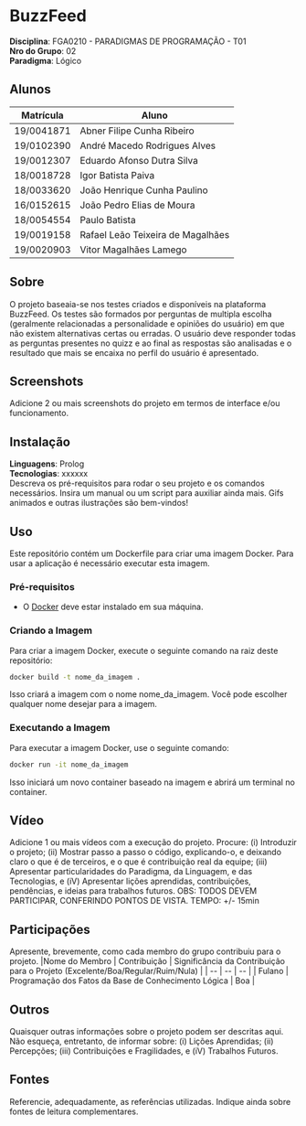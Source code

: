 # BuzzFeed

**Disciplina**: FGA0210 - PARADIGMAS DE PROGRAMAÇÃO - T01 <br>
**Nro do Grupo**: 02<br>
**Paradigma**: Lógico<br>

## Alunos
|Matrícula | Aluno |
| -- | -- |
| 19/0041871  |  Abner Filipe Cunha Ribeiro   |
| 19/0102390  |  André Macedo Rodrigues Alves |
| 19/0012307  |  Eduardo Afonso Dutra Silva   |
| 18/0018728  |  Igor Batista Paiva           |
| 18/0033620  |  João Henrique Cunha Paulino  |
| 16/0152615  |  João Pedro Elias de Moura    |
| 18/0054554  |  Paulo Batista                |
| 19/0019158  |  Rafael Leão Teixeira de Magalhães |
| 19/0020903  |  Vitor Magalhães Lamego       |

## Sobre 
O projeto baseaia-se nos testes criados e disponíveis na plataforma BuzzFeed. Os testes são formados por perguntas de multipla escolha (geralmente relacionadas a personalidade e opiniões do usuário) em que não existem alternativas certas ou erradas. O usuário deve responder todas as perguntas presentes no quizz e ao final as respostas são analisadas e o resultado que mais se encaixa no perfil do usuário é apresentado.

## Screenshots
Adicione 2 ou mais screenshots do projeto em termos de interface e/ou funcionamento.

## Instalação 
**Linguagens**: Prolog<br>
**Tecnologias**: xxxxxx<br>
Descreva os pré-requisitos para rodar o seu projeto e os comandos necessários.
Insira um manual ou um script para auxiliar ainda mais.
Gifs animados e outras ilustrações são bem-vindos!

## Uso 
Este repositório contém um Dockerfile para criar uma imagem Docker. Para usar a aplicação é necessário executar esta imagem.

### Pré-requisitos

- O [Docker](https://www.docker.com/) deve estar instalado em sua máquina.

### Criando a Imagem

Para criar a imagem Docker, execute o seguinte comando na raiz deste repositório:

```bash
docker build -t nome_da_imagem .
```

Isso criará a imagem com o nome nome_da_imagem. Você pode escolher qualquer nome desejar para a imagem.

### Executando a Imagem
Para executar a imagem Docker, use o seguinte comando:

```bash
docker run -it nome_da_imagem
```

Isso iniciará um novo container baseado na imagem e abrirá um terminal no container.

## Vídeo
Adicione 1 ou mais vídeos com a execução do projeto.
Procure: 
(i) Introduzir o projeto;
(ii) Mostrar passo a passo o código, explicando-o, e deixando claro o que é de terceiros, e o que é contribuição real da equipe;
(iii) Apresentar particularidades do Paradigma, da Linguagem, e das Tecnologias, e
(iV) Apresentar lições aprendidas, contribuições, pendências, e ideias para trabalhos futuros.
OBS: TODOS DEVEM PARTICIPAR, CONFERINDO PONTOS DE VISTA.
TEMPO: +/- 15min

## Participações
Apresente, brevemente, como cada membro do grupo contribuiu para o projeto.
|Nome do Membro | Contribuição | Significância da Contribuição para o Projeto (Excelente/Boa/Regular/Ruim/Nula) |
| -- | -- | -- |
| Fulano  |  Programação dos Fatos da Base de Conhecimento Lógica | Boa |

## Outros 
Quaisquer outras informações sobre o projeto podem ser descritas aqui. Não esqueça, entretanto, de informar sobre:
(i) Lições Aprendidas;
(ii) Percepções;
(iii) Contribuições e Fragilidades, e
(iV) Trabalhos Futuros.

## Fontes
Referencie, adequadamente, as referências utilizadas.
Indique ainda sobre fontes de leitura complementares.

